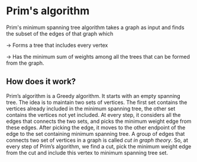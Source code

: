 
# Prim's algorithm

Prim's  minimum spanning tree algorithm  takes a graph as input and finds the subset of the edges of that graph which

-> Forms a tree that includes every vertex

-> Has the minimum sum of weights among all the trees that can be formed from the graph.

## How does it work?

 Prim’s algorithm is  a Greedy algorithm. It starts with an empty spanning tree. The idea is to maintain two sets of vertices. The first set contains the vertices already included in the minimum spanning tree, the other set contains the vertices not yet included. At every step, it considers all the edges that connects the two sets, and picks the minimum weight edge from these edges. After picking the edge, it moves to the other endpoint of the edge to the set containing minimum spanning tree.
A group of edges that connects two set of vertices in a graph is called *cut in graph theory*. So, at every step of Prim’s algorithm, we find a cut, pick the minimum weight edge from the cut and include this vertex to minimum spanning tree set.
